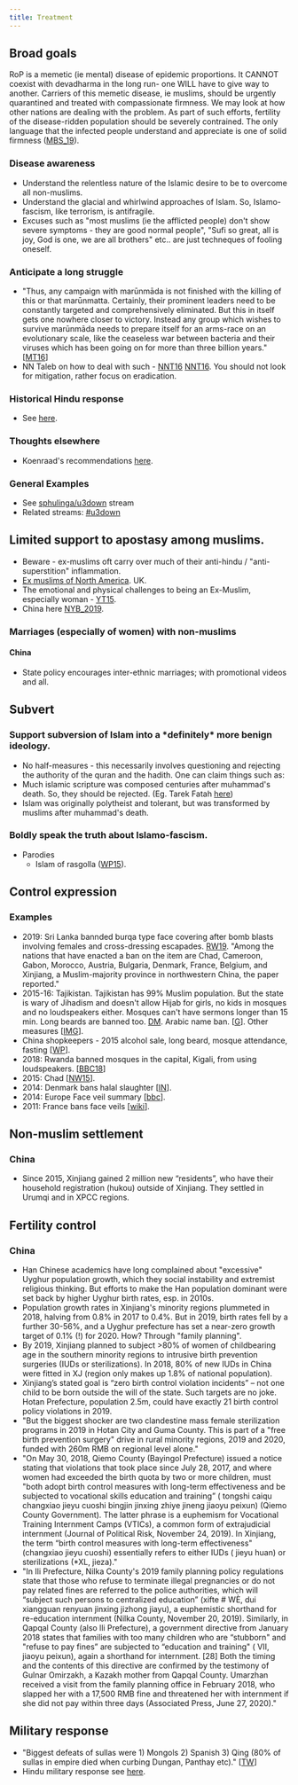 ```yaml
---
title: Treatment
---
```


## Broad goals
RoP is a memetic (ie mental) disease of epidemic proportions. It CANNOT coexist with devadharma in the long run- one WILL have to give way to another. Carriers of this memetic disease, ie muslims, should be urgently quarantined and treated with compassionate firmness. We may look at how other nations are dealing with the problem. As part of such efforts, fertility of the disease-ridden population should be severely contrained. The only language that the infected people understand and appreciate is one of solid firmness ([MBS_19](https://www.newsweek.com/saudi-arabia-mohammad-bin-salman-defends-china-concentration-camps-muslims-1340592)).

### Disease awareness
- Understand the relentless nature of the Islamic desire to be to overcome all non-muslims. 
- Understand the glacial and whirlwind approaches of Islam. So, Islamo-fascism, like terrorism, is antifragile.
- Excuses such as "most muslims (ie the afflicted people) don't show severe symptoms - they are good normal people", "Sufi so great, all is joy, God is one, we are all brothers" etc.. are just techneques of fooling oneself.

### Anticipate a long struggle
- "Thus, any campaign with marūnmāda is not finished with the killing of this or that marūnmatta. Certainly, their prominent leaders need to be constantly targeted and comprehensively eliminated. But this in itself gets one nowhere closer to victory. Instead any group which wishes to survive marūnmāda needs to prepare itself for an arms-race on an evolutionary scale, like the ceaseless war between bacteria and their viruses which has been going on for more than three billion years." \[[MT16](https://manasataramgini.wordpress.com/2016/07/09/a-geopolitical-package-july-2016/)\]
- NN Taleb on how to deal with such - [NNT16](https://twitter.com/nntaleb/status/776691991887347713) [NNT16](http://i.imgur.com/t0fFA6d.jpg). You should not look for mitigation, rather focus on eradication.

### Historical Hindu response

- See [here](../../abe-disease/).

### Thoughts elsewhere
- Koenraad's recommendations [here](http://koenraadelst.blogspot.com/2014/12/the-gentle-cure-for-intolerance.html).

### General Examples
- See [sphulinga/u3down](https://sphulinga.wordpress.com/category/twitter/u3down/) stream
- Related streams: [#u3down](https://twitter.com/search?q=%23u3down&f=live)


## Limited support to apostasy among muslims.
- Beware - ex-muslims oft carry over much of their anti-hindu / "anti-superstition" inflammation.
- [Ex muslims of North America](http://www.exmna.org/). UK.
- The emotional and physical challenges to being an Ex-Muslim, especially woman - [YT15](https://www.youtube.com/watch?v=aW7wRfuSw0A).
- China here [NYB_2019](https://www.nybooks.com/articles/2019/02/07/reeducating-xinjiangs-muslims/).

### Marriages (especially of women) with non-muslims

#### China
- State policy encourages inter-ethnic marriages; with promotional videos and all.


## Subvert
### Support subversion of Islam into a \*definitely\* more benign ideology.
- No half-measures - this necessarily involves questioning and rejecting the authority of the quran and the hadith. One can claim things such as:
- Much islamic scripture was composed centuries after muhammad's death. So, they should be rejected. (Eg. Tarek Fatah [here](http://tarekfatah.com/what-is-the-difference-between-a-muslim-and-an-islamist/))
- Islam was originally polytheist and tolerant, but was transformed by muslims after muhammad's death.

### Boldly speak the truth about Islamo-fascism.
- Parodies
    - Islam of rasgolla ([WP15](https://agnimaan.wordpress.com/2015/12/06/welcome-to-the-true-islam/)).

## Control expression

### Examples
- 2019: Sri Lanka bannded burqa type face covering after bomb blasts involving females and cross-dressing escapades. [RW19](https://www.republicworld.com/world-news/rest-of-the-world-news/sri-lanka-bans-all-facial-covering-from-april-29-in-the-wake-of-serial-blasts). "Among the nations that have enacted a ban on the item are Chad, Cameroon, Gabon, Morocco, Austria, Bulgaria, Denmark, France, Belgium, and Xinjiang, a Muslim-majority province in northwestern China, the paper reported."
- 2015-16: Tajikistan. Tajikistan has 99% Muslim population. But the state is wary of Jihadism and doesn't allow Hijab for girls, no kids in mosques and no loudspeakers either. Mosques can't have sermons longer than 15 min. Long beards are banned too. [DM](https://www.dailymail.co.uk/news/article-3409790/Tajikistan-removes-headscarves-1-700-women-shaves-beards-13-000-men-tackle-jihadism.html?ito=amp_twitter_share-top).  Arabic name ban. \[[G](http://www.theguardian.com/world/2015/may/08/tajikistan-islam-arabic-names-crackdown)\]. Other measures \[[IMG](http://i.imgur.com/oW5k6sZ.png)\].
- China shopkeepers - 2015 alcohol sale, long beard, mosque attendance, fasting \[[WP](http://www.washingtonpost.com/blogs/worldviews/wp/2015/05/05/china-orders-muslim-shopkeepers-to-sell-alcohol-cigarettes-to-weaken-islam/?postshare=4441430823253623)\].
- 2018: Rwanda banned mosques in the capital, Kigali, from using loudspeakers. \[[BBC18](http://www.bbc.com/news/world-africa-43413645)\]
- 2015: Chad \[[NW15](http://europe.newsweek.com/chad-bans-burqas-after-boko-haram-suicide-bombings-328927?utm_content=bufferb7c16&utm_medium=social&utm_source=twitter.com&utm_campaign=buffer)\].
- 2014: Denmark bans halal slaughter \[[IN](http://www.independent.co.uk/news/world/europe/denmark-bans-halal-and-kosher-slaughter-as-minister-says-animal-rights-come-before-religion-9135580.html)\].
- 2014: Europe Face veil summary \[[bbc](http://www.bbc.com/news/world-europe-13038095)\].
- 2011: France bans face veils \[[wiki](https://en.wikipedia.org/wiki/French_ban_on_face_covering)\].

## Non-muslim settlement
### China
- Since 2015, Xinjiang gained 2 million new “residents”, who have their household registration (hukou) outside of Xinjiang. They settled in Urumqi and in XPCC regions. 

## Fertility control

### China
- Han Chinese academics have long complained about "excessive" Uyghur population growth, which they social instability and extremist religious thinking. But efforts to make the Han population dominant were set back by higher Uyghur birth rates, esp. in 2010s.
- Population growth rates in Xinjiang's minority regions plummeted in 2018, halving from 0.8% in 2017 to 0.4%. But in 2019, birth rates fell by a further 30-56%, and a Uyghur prefecture has set a near-zero growth target of 0.1% (!) for 2020. How? Through "family planning".  
- By 2019, Xinjiang planned to subject >80% of women of childbearing age in the southern minority regions to intrusive birth prevention surgeries (IUDs or sterilizations). In 2018, 80% of new IUDs in China were fitted in XJ (region only makes up 1.8% of national population). 
- Xinjiang’s stated goal is “zero birth control violation incidents” – not one child to be born outside the will of the state. Such targets are no joke. Hotan Prefecture, population 2.5m, could have exactly 21 birth control policy violations in 2019.
- "But the biggest shocker are two clandestine mass female sterilization programs in 2019 in Hotan City and Guma County. This is part of a "free birth prevention surgery" drive in rural minority regions, 2019 and 2020, funded with 260m RMB on regional level alone."
- "On May 30, 2018, Qiemo County (Bayingol Prefecture) issued a notice stating that violations that took place since July 28, 2017, and where women had exceeded the birth quota by two or more children, must "both adopt birth control measures with long-term effectiveness and be subjected to vocational skills education and training” ( tongshi caiqu changxiao jieyu cuoshi bingjin jinxing zhiye jineng jiaoyu peixun) (Qiemo County Government). The latter phrase is a euphemism for Vocational Training Internment Camps (VTICs), a common form of  extrajudicial internment (Journal of Political Risk, November 24, 2019). In Xinjiang, the term “birth control measures with long-term effectiveness" (changxiao jieyu cuoshi) essentially refers to either IUDs ( jieyu huan) or sterilizations (*XL, jieza)."
- "In Ili Prefecture, Nilka County's 2019 family planning policy regulations state that those who refuse to terminate illegal pregnancies or do not pay related fines are referred to the police authorities, which will “subject such persons to centralized education” (xifte # WÈ, dui xiangguan renyuan jinxing jizhong jiayu), a euphemistic shorthand for re-education internment (Nilka County, November 20, 2019). Similarly, in Qapqal County (also lli Prefecture), a government directive from January 2018 states that families with too many children who are “stubborn" and "refuse to pay fines” are subjected to “education and training" ( VII, jiaoyu peixun), again a shorthand for internment. [28] Both the timing and the contents of this directive are confirmed by the testimony of Gulnar Omirzakh, a Kazakh mother from Qapqal County. Umarzhan received a visit from the family planning office in February 2018, who slapped her with a 17,500 RMB fine and threatened her with internment if she did not pay within three days (Associated Press, June 27, 2020)."

## Military response

- "Biggest defeats of sullas were 1) Mongols 2) Spanish 3) Qing (80% of sullas in empire died when curbing Dungan, Panthay etc)." \[[TW](https://twitter.com/search?src=typd&q=from%3Arjrasva%20dungan)\]
- Hindu military response see [here](../../../../polity/external-affairs/defence/).

